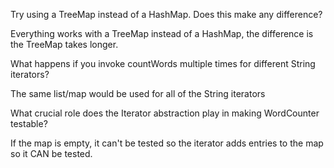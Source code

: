 Try using a TreeMap instead of a HashMap. Does this make any difference?

  Everything works with a TreeMap instead of a HashMap, the difference is the TreeMap takes longer.


What happens if you invoke countWords multiple times for different String iterators?
  
  The same list/map would be used for all of the String iterators


What crucial role does the Iterator abstraction play in making WordCounter testable?

  If the map is empty, it can't be tested so the iterator adds entries to the map so it CAN be tested.
